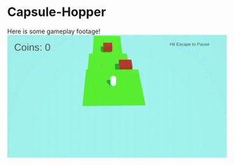 # Capsule-Hopper

Here is some gameplay footage!
![](https://github.com/cchandel-dev/Capsule-Hopper/blob/main/recording.gif)
